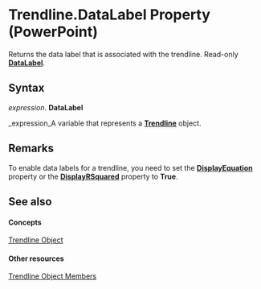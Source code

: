 
# Trendline.DataLabel Property (PowerPoint)

Returns the data label that is associated with the trendline. Read-only  **[DataLabel](a17d23c5-0361-9129-28e5-b892f6966bda.md)**.


## Syntax

 _expression_. **DataLabel**

 _expression_A variable that represents a  **[Trendline](74755c19-0a7d-cbbf-857e-78740adf6aa4.md)** object.


## Remarks

To enable data labels for a trendline, you need to set the  **[DisplayEquation](dad5ea14-3165-df06-33b6-b90ddedaab39.md)** property or the **[DisplayRSquared](e2899b19-c35f-b648-42af-d7fd75d51653.md)** property to **True**.


## See also


#### Concepts


 [Trendline Object](74755c19-0a7d-cbbf-857e-78740adf6aa4.md)
#### Other resources


 [Trendline Object Members](44b65b82-10a0-ac4b-20f4-890797a20dcf.md)
